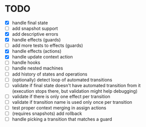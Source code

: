 # TODO

- [x] handle final state
- [ ] add snapshot support
- [x] add descriptive errors
- [x] handle effects (guards)
- [ ] add more tests to effects (guards)
- [x] handle effects (actions)
- [x] handle update context action
- [ ] handle hooks
- [ ] handle nested machines
- [ ] add history of states and operations
- [ ] (optionally) detect loop of automated transitions
- [ ] validate if final state doesn't have automated transition from it (execution stops there, but validation might help debugging) 
- [ ] validate if there is only one effect per transition
- [ ] validate if transition name is used only once per transition
- [ ] test proper context merging in assign actions
- [ ] (requires snapshots) add rollback
- [ ] handle picking a transition that matches a guard